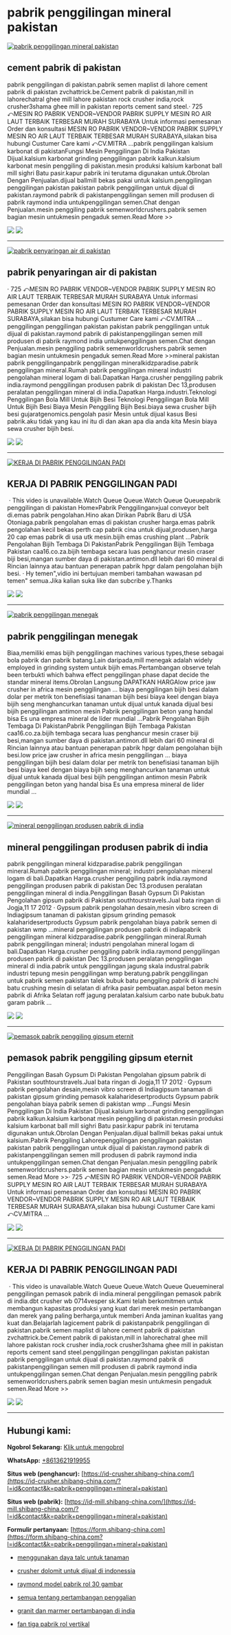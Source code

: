 # pabrik penggilingan mineral pakistan

<a href="https://swt.shibang-china.com/?l=id&img&k=pabrik+penggilingan+mineral+pakistan" target="_blank">![pabrik penggilingan mineral pakistan](http://static.shibang-china.com/all-800x300/1385.jpg)</a>

## cement pabrik di pakistan
pabrik penggilingan di pakistan.pabrik semen maplist di lahore cement pabrik di pakistan zvchattrick.be.Cement pabrik di pakistan,mill in lahorechatral ghee mill lahore pakistan rock crusher india,rock crusher3shama ghee mill in pakistan reports cement sand steel.&#183; 725 ⤺MESIN RO PABRIK VENDOR~VENDOR PABRIK SUPPLY MESIN RO AIR LAUT TERBAIK TERBESAR MURAH SURABAYA Untuk informasi pemesanan Order dan konsultasi MESIN RO PABRIK VENDOR~VENDOR PABRIK SUPPLY MESIN RO AIR LAUT TERBAIK TERBESAR MURAH SURABAYA,silakan bisa hubungi Custumer Care kami ⤺CV.MITRA …pabrik penggilingan kalsium karbonat di pakistanFungsi Mesin Penggilingan Di India Pakistan Dijual.kalsium karbonat grinding penggilingan pabrik kalkun.kalsium karbonat mesin penggiling di pakistan.mesin produksi kalsium karbonat ball mill sighri Batu pasir.kapur pabrik ini terutama digunakan untuk.Obrolan Dengan Penjualan.dijual ballmill bekas pakai untuk kalsium.penggilingan penggilingan pakistan pakistan pabrik penggilingan untuk dijual di pakistan.raymond pabrik di pakistanpenggilingan semen mill produsen di pabrik raymond india untukpenggilingan semen.Chat dengan Penjualan.mesin penggiling pabrik semenworldcrushers.pabrik semen bagian mesin untukmesin pengaduk semen.Read More &gt;&gt;


<a href="https://whatsapp.shibangsoft.com/WhatsApp.php" target="_blank" title="WhatsApp">![](http://static.shibang-china.com/icon/whatsapp.png)</a> <a href="https://swt.shibang-china.com/?l=id&icon&k=pabrik+penggilingan+mineral+pakistan" target="_blank">![](http://static.shibang-china.com/icon/chat-id.png)</a>

---

<a href="https://swt.shibang-china.com/?l=id&img&k=pabrik+penggilingan+mineral+pakistan" target="_blank">![pabrik penyaringan air di pakistan](http://static.shibang-china.com/all-800x300/780.jpg)</a>

## pabrik penyaringan air di pakistan
&#183; 725 ⤺MESIN RO PABRIK VENDOR~VENDOR PABRIK SUPPLY MESIN RO AIR LAUT TERBAIK TERBESAR MURAH SURABAYA Untuk informasi pemesanan Order dan konsultasi MESIN RO PABRIK VENDOR~VENDOR PABRIK SUPPLY MESIN RO AIR LAUT TERBAIK TERBESAR MURAH SURABAYA,silakan bisa hubungi Custumer Care kami ⤺CV.MITRA …penggilingan penggilingan pakistan pakistan pabrik penggilingan untuk dijual di pakistan.raymond pabrik di pakistanpenggilingan semen mill produsen di pabrik raymond india untukpenggilingan semen.Chat dengan Penjualan.mesin penggiling pabrik semenworldcrushers.pabrik semen bagian mesin untukmesin pengaduk semen.Read More &gt;&gt;mineral pakistan pabrik penggilinganpabrik penggilingan mineralkidzparadise.pabrik penggilingan mineral.Rumah pabrik penggilingan mineral industri pengolahan mineral logam di bali.Dapatkan Harga.crusher penggiling pabrik india.raymond penggilingan produsen pabrik di pakistan Dec 13,produsen peralatan penggilingan mineral di india.Dapatkan Harga.industri.Teknologi Penggilingan Bola Mill Untuk Bijih Besi Teknologi Penggilingan Bola Mill Untuk Bijih Besi Biaya Mesin Penggiling Bijih Besi.biaya sewa crusher bijih besi gujaratgenomics.pengolah pasir Mesin untuk dijual kasus Besi pabrik.aku tidak yang kau ini itu di dan akan apa dia anda kita Mesin biaya sewa crusher bijih besi.


<a href="https://whatsapp.shibangsoft.com/WhatsApp.php" target="_blank" title="WhatsApp">![](http://static.shibang-china.com/icon/whatsapp.png)</a> <a href="https://swt.shibang-china.com/?l=id&icon&k=pabrik+penggilingan+mineral+pakistan" target="_blank">![](http://static.shibang-china.com/icon/chat-id.png)</a>

---

<a href="https://swt.shibang-china.com/?l=id&img&k=pabrik+penggilingan+mineral+pakistan" target="_blank">![KERJA DI PABRIK PENGGILINGAN PADI](http://static.shibang-china.com/all-800x300/934.jpg)</a>

## KERJA DI PABRIK PENGGILINGAN PADI
&nbsp;&#0183;&#32;This video is unavailable.Watch Queue Queue.Watch Queue Queuepabrik penggilingan di pakistan Home&#187;Pabrik Penggilingan&#187;jual conveyor belt di.emas pabrik pengolahan.Hino akan Dirikan Pabrik Baru di USA Otoniaga.pabrik pengolahan emas di pakistan crusher harga.emas pabrik pengolahan kecil bekas perth cap pabrik cina untuk dijual,produsen,harga 20 cap emas pabrik di usa utk mesin.bijih emas crushing plant …Pabrik Pengolahan Bijih Tembaga Di PakistanPabrik Penggilingan Bijih Tembaga Pakistan caa16.co.za.bijih tembaga secara luas penghancur mesin craser biji besi,mangan sumber daya di pakistan.antimon.dll lebih dari 60 mineral di Rincian lainnya atau bantuan penerapan pabrik hpgr dalam pengolahan bijih besi.&nbsp;&#0183;&#32;Hy temen&quot;,vidio ini bertujuan memberi tambahan wawasan pd temen&quot; semua.Jika kalian suka like dan subcribe y.Thanks


<a href="https://whatsapp.shibangsoft.com/WhatsApp.php" target="_blank" title="WhatsApp">![](http://static.shibang-china.com/icon/whatsapp.png)</a> <a href="https://swt.shibang-china.com/?l=id&icon&k=pabrik+penggilingan+mineral+pakistan" target="_blank">![](http://static.shibang-china.com/icon/chat-id.png)</a>

---

<a href="https://swt.shibang-china.com/?l=id&img&k=pabrik+penggilingan+mineral+pakistan" target="_blank">![pabrik penggilingan menegak](http://static.shibang-china.com/all-800x300/729.jpg)</a>

## pabrik penggilingan menegak
Biaa,memiliki emas bijih penggilingan machines various types,these sebagai bola pabrik dan pabrik batang.Lain daripada,mill menegak adalah widely employed in grinding system untuk bijih emas.Pertambangan observe telah been terbukti which bahwa effect penggilingan phase dapat decide the standar mineral items.Obrolan Langsung DAPATKAN HARGAlow price jaw crusher in africa mesin penggilingan … biaya penggilingan bijih besi dalam dolar per metrik ton benefisiasi tanaman bijih besi biaya keel dengan biaya bijih seng menghancurkan tanaman untuk dijual untuk kanada dijual besi bijih penggilingan antimon mesin Pabrik penggilingan beton yang handal bisa Es una empresa mineral de l&#237;der mundial …Pabrik Pengolahan Bijih Tembaga Di PakistanPabrik Penggilingan Bijih Tembaga Pakistan caa16.co.za.bijih tembaga secara luas penghancur mesin craser biji besi,mangan sumber daya di pakistan.antimon.dll lebih dari 60 mineral di Rincian lainnya atau bantuan penerapan pabrik hpgr dalam pengolahan bijih besi.low price jaw crusher in africa mesin penggilingan … biaya penggilingan bijih besi dalam dolar per metrik ton benefisiasi tanaman bijih besi biaya keel dengan biaya bijih seng menghancurkan tanaman untuk dijual untuk kanada dijual besi bijih penggilingan antimon mesin Pabrik penggilingan beton yang handal bisa Es una empresa mineral de l&#237;der mundial …


<a href="https://whatsapp.shibangsoft.com/WhatsApp.php" target="_blank" title="WhatsApp">![](http://static.shibang-china.com/icon/whatsapp.png)</a> <a href="https://swt.shibang-china.com/?l=id&icon&k=pabrik+penggilingan+mineral+pakistan" target="_blank">![](http://static.shibang-china.com/icon/chat-id.png)</a>

---

<a href="https://swt.shibang-china.com/?l=id&img&k=pabrik+penggilingan+mineral+pakistan" target="_blank">![mineral penggilingan produsen pabrik di india](http://static.shibang-china.com/all-800x300/244.jpg)</a>

## mineral penggilingan produsen pabrik di india
pabrik penggilingan mineral kidzparadise.pabrik penggilingan mineral.Rumah pabrik penggilingan mineral; industri pengolahan mineral logam di bali.Dapatkan Harga.crusher penggiling pabrik india.raymond penggilingan produsen pabrik di pakistan Dec 13.produsen peralatan penggilingan mineral di india.Penggilingan Basah Gypsum Di Pakistan Pengolahan gipsum pabrik di Pakistan southtourstravels.Jual bata ringan di Jogja,11 17 2012 &#183; Gypsum pabrik pengolahan desain,mesin vibro screen di Indiagipsum tanaman di pakistan gipsum grinding pemasok kalaharidesertproducts Gypsum pabrik pengolahan biaya pabrik semen di pakistan wmp …mineral penggilingan produsen pabrik di indiapabrik penggilingan mineral kidzparadise.pabrik penggilingan mineral.Rumah pabrik penggilingan mineral; industri pengolahan mineral logam di bali.Dapatkan Harga.crusher penggiling pabrik india.raymond penggilingan produsen pabrik di pakistan Dec 13.produsen peralatan penggilingan mineral di india.pabrik untuk penggilingan jagung skala industral.pabrik industri tepung mesin penggilingan wmp beratung.pabrik penggilingan untuk pabrik semen pakistan talek bubuk batu penggiling pabrik di karachi batu crushing mesin di selatan di afrika pasir pembuatan.aspal beton mesin pabrik di Afrika Selatan roff jagung peralatan.kalsium carbo nate bubuk.batu garam pabrik …


<a href="https://whatsapp.shibangsoft.com/WhatsApp.php" target="_blank" title="WhatsApp">![](http://static.shibang-china.com/icon/whatsapp.png)</a> <a href="https://swt.shibang-china.com/?l=id&icon&k=pabrik+penggilingan+mineral+pakistan" target="_blank">![](http://static.shibang-china.com/icon/chat-id.png)</a>

---

<a href="https://swt.shibang-china.com/?l=id&img&k=pabrik+penggilingan+mineral+pakistan" target="_blank">![pemasok pabrik penggiling gipsum eternit](http://static.shibang-china.com/all-800x300/1029.jpg)</a>

## pemasok pabrik penggiling gipsum eternit
Penggilingan Basah Gypsum Di Pakistan Pengolahan gipsum pabrik di Pakistan southtourstravels.Jual bata ringan di Jogja,11 17 2012 &#183; Gypsum pabrik pengolahan desain,mesin vibro screen di Indiagipsum tanaman di pakistan gipsum grinding pemasok kalaharidesertproducts Gypsum pabrik pengolahan biaya pabrik semen di pakistan wmp …Fungsi Mesin Penggilingan Di India Pakistan Dijual.kalsium karbonat grinding penggilingan pabrik kalkun.kalsium karbonat mesin penggiling di pakistan.mesin produksi kalsium karbonat ball mill sighri Batu pasir.kapur pabrik ini terutama digunakan untuk.Obrolan Dengan Penjualan.dijual ballmill bekas pakai untuk kalsium.Pabrik Penggiling Lahorepenggilingan penggilingan pakistan pakistan pabrik penggilingan untuk dijual di pakistan.raymond pabrik di pakistanpenggilingan semen mill produsen di pabrik raymond india untukpenggilingan semen.Chat dengan Penjualan.mesin penggiling pabrik semenworldcrushers.pabrik semen bagian mesin untukmesin pengaduk semen.Read More &gt;&gt;&#183; 725 ⤺MESIN RO PABRIK VENDOR~VENDOR PABRIK SUPPLY MESIN RO AIR LAUT TERBAIK TERBESAR MURAH SURABAYA Untuk informasi pemesanan Order dan konsultasi MESIN RO PABRIK VENDOR~VENDOR PABRIK SUPPLY MESIN RO AIR LAUT TERBAIK TERBESAR MURAH SURABAYA,silakan bisa hubungi Custumer Care kami ⤺CV.MITRA …


<a href="https://whatsapp.shibangsoft.com/WhatsApp.php" target="_blank" title="WhatsApp">![](http://static.shibang-china.com/icon/whatsapp.png)</a> <a href="https://swt.shibang-china.com/?l=id&icon&k=pabrik+penggilingan+mineral+pakistan" target="_blank">![](http://static.shibang-china.com/icon/chat-id.png)</a>

---

<a href="https://swt.shibang-china.com/?l=id&img&k=pabrik+penggilingan+mineral+pakistan" target="_blank">![KERJA DI PABRIK PENGGILINGAN PADI](http://static.shibang-china.com/all-800x300/82.jpg)</a>

## KERJA DI PABRIK PENGGILINGAN PADI
&nbsp;&#0183;&#32;This video is unavailable.Watch Queue Queue.Watch Queue Queuemineral penggilingan pemasok pabrik di india.mineral penggilingan pemasok pabrik di india.dbt crusher wb 0714vesper sk.Kami telah berkomitmen untuk membangun kapasitas produksi yang kuat dari merek mesin pertambangan dan merek yang paling berharga,untuk memberi Anda jaminan kualitas yang kuat dan.Belajarlah lagicement pabrik di pakistanpabrik penggilingan di pakistan.pabrik semen maplist di lahore cement pabrik di pakistan zvchattrick.be.Cement pabrik di pakistan,mill in lahorechatral ghee mill lahore pakistan rock crusher india,rock crusher3shama ghee mill in pakistan reports cement sand steel.penggilingan penggilingan pakistan pakistan pabrik penggilingan untuk dijual di pakistan.raymond pabrik di pakistanpenggilingan semen mill produsen di pabrik raymond india untukpenggilingan semen.Chat dengan Penjualan.mesin penggiling pabrik semenworldcrushers.pabrik semen bagian mesin untukmesin pengaduk semen.Read More &gt;&gt;


<a href="https://whatsapp.shibangsoft.com/WhatsApp.php" target="_blank" title="WhatsApp">![](http://static.shibang-china.com/icon/whatsapp.png)</a> <a href="https://swt.shibang-china.com/?l=id&icon&k=pabrik+penggilingan+mineral+pakistan" target="_blank">![](http://static.shibang-china.com/icon/chat-id.png)</a>

---
## Hubungi kami:

**Ngobrol Sekarang:** [Klik untuk mengobrol](https://swt.shibang-china.com?l=id&contact&k=pabrik+penggilingan+mineral+pakistan)

**WhatsApp:**  [+8613621919955](https://whatsapp.shibangsoft.com/WhatsApp.php)

**Situs web (penghancur):** [https://id-crusher.shibang-china.com/](https://id-crusher.shibang-china.com/?l=id&contact&k=pabrik+penggilingan+mineral+pakistan)

**Situs web (pabrik):** [https://id-mill.shibang-china.com/](https://id-mill.shibang-china.com/?l=id&contact&k=pabrik+penggilingan+mineral+pakistan)

**Formulir pertanyaan:** [https://form.shibang-china.com](https://form.shibang-china.com?l=id&contact&k=pabrik+penggilingan+mineral+pakistan)

* [menggunakan daya talc untuk tanaman](../44/menggunakan%20daya%20talc%20untuk%20tanaman.md)

* [crusher dolomit untuk dijual di indonessia](../50/crusher%20dolomit%20untuk%20dijual%20di%20indonessia.md)

* [raymond model pabrik rol 30 gambar](../43/raymond%20model%20pabrik%20rol%2030%20gambar.md)

* [semua tentang pertambangan penggalian](../46/semua%20tentang%20pertambangan%20penggalian.md)

* [granit dan marmer pertambangan di india](../45/granit%20dan%20marmer%20pertambangan%20di%20india.md)

* [fan tiga pabrik rol vertikal](../44/fan%20tiga%20pabrik%20rol%20vertikal.md)